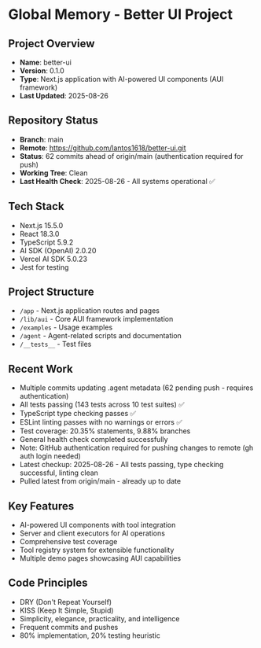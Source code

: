 # Global Memory - Better UI Project

## Project Overview
- **Name**: better-ui
- **Version**: 0.1.0
- **Type**: Next.js application with AI-powered UI components (AUI framework)
- **Last Updated**: 2025-08-26

## Repository Status
- **Branch**: main
- **Remote**: https://github.com/lantos1618/better-ui.git
- **Status**: 62 commits ahead of origin/main (authentication required for push)
- **Working Tree**: Clean
- **Last Health Check**: 2025-08-26 - All systems operational ✅

## Tech Stack
- Next.js 15.5.0
- React 18.3.0
- TypeScript 5.9.2
- AI SDK (OpenAI) 2.0.20
- Vercel AI SDK 5.0.23
- Jest for testing

## Project Structure
- `/app` - Next.js application routes and pages
- `/lib/aui` - Core AUI framework implementation
- `/examples` - Usage examples
- `/agent` - Agent-related scripts and documentation
- `/__tests__` - Test files

## Recent Work
- Multiple commits updating .agent metadata (62 pending push - requires authentication)
- All tests passing (143 tests across 10 test suites) ✅
- TypeScript type checking passes ✅
- ESLint linting passes with no warnings or errors ✅
- Test coverage: 20.35% statements, 9.88% branches
- General health check completed successfully
- Note: GitHub authentication required for pushing changes to remote (gh auth login needed)
- Latest checkup: 2025-08-26 - All tests passing, type checking successful, linting clean
- Pulled latest from origin/main - already up to date

## Key Features
- AI-powered UI components with tool integration
- Server and client executors for AI operations
- Comprehensive test coverage
- Tool registry system for extensible functionality
- Multiple demo pages showcasing AUI capabilities

## Code Principles
- DRY (Don't Repeat Yourself)
- KISS (Keep It Simple, Stupid)
- Simplicity, elegance, practicality, and intelligence
- Frequent commits and pushes
- 80% implementation, 20% testing heuristic
